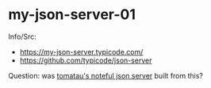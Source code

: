 # my-json-server-01

Info/Src:
* https://my-json-server.typicode.com/
* https://github.com/typicode/json-server

Question: was [tomatau's noteful json server](https://github.com/tomatau/noteful-json-server) built from this?
